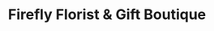---
title: "Firefly Florist & Gift Boutique"
url: /schenectady/firefly-florist-und-gift-boutique/
shop: Blumen
---
